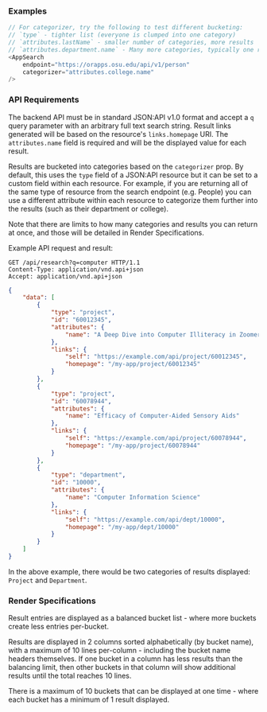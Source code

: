 
### Examples

```js
// For categorizer, try the following to test different bucketing:
// `type` - tighter list (everyone is clumped into one category)
// `attributes.lastName` - smaller number of categories, more results
// `attributes.department.name` - Many more categories, typically one result each
<AppSearch
    endpoint="https://orapps.osu.edu/api/v1/person"
    categorizer="attributes.college.name"
/>
```

### API Requirements

The backend API must be in standard JSON:API v1.0 format and accept a `q` query parameter with an arbitrary full text search string. Result links generated will be based on the resource's `links.homepage` URI. The `attributes.name` field is required and will be the displayed value for each result.

Results are bucketed into categories based on the `categorizer` prop. By default, this uses the `type` field of a JSON:API resource but it can be set to a custom field within each resource. For example, if you are returning all of the same type of resource from the search endpoint (e.g. People) you can use a different attribute within each resource to categorize them further into the results (such as their department or college).

Note that there are limits to how many categories and results you can return at once, and those will be detailed in Render Specifications.

Example API request and result:

```text
GET /api/research?q=computer HTTP/1.1
Content-Type: application/vnd.api+json
Accept: application/vnd.api+json
```

```json
{
    "data": [
        {
            "type": "project",
            "id": "60012345",
            "attributes": {
                "name": "A Deep Dive into Computer Illiteracy in Zoomers"
            },
            "links": {
                "self": "https://example.com/api/project/60012345",
                "homepage": "/my-app/project/60012345"
            }
        },
        {
            "type": "project",
            "id": "60078944",
            "attributes": {
                "name": "Efficacy of Computer-Aided Sensory Aids"
            },
            "links": {
                "self": "https://example.com/api/project/60078944",
                "homepage": "/my-app/project/60078944"
            }
        },
        {
            "type": "department",
            "id": "10000",
            "attributes": {
                "name": "Computer Information Science"
            },
            "links": {
                "self": "https://example.com/api/dept/10000",
                "homepage": "/my-app/dept/10000"
            }
        }
    ]
}
```

In the above example, there would be two categories of results displayed: `Project` and `Department`.


### Render Specifications

Result entries are displayed as a balanced bucket list - where more buckets create less entries per-bucket.

Results are displayed in 2 columns sorted alphabetically (by bucket name), with a maximum of 10 lines per-column - including the bucket name headers themselves. If one bucket in a column has less results than the balancing limit, then other buckets in that column will show additional results until the total reaches 10 lines.

There is a maximum of 10 buckets that can be displayed at one time - where each bucket has a minimum of 1 result displayed.
